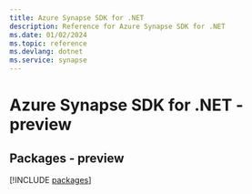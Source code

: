 ```yaml
---
title: Azure Synapse SDK for .NET
description: Reference for Azure Synapse SDK for .NET
ms.date: 01/02/2024
ms.topic: reference
ms.devlang: dotnet
ms.service: synapse
---
```

# Azure Synapse SDK for .NET - preview
## Packages - preview
[!INCLUDE [packages](synapse-index.md)]